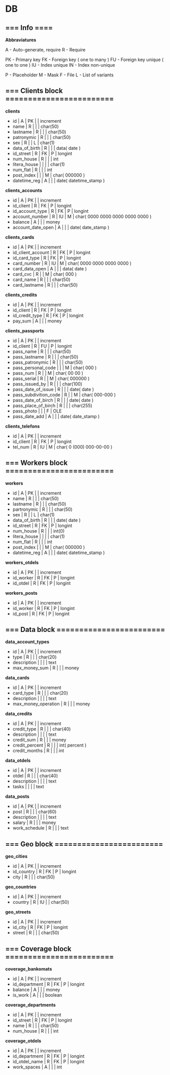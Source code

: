 # DB


## === Info ====

**Abbraviatures**

A - Auto-generate, require
R - Require

PK - Primary key
FK - Foreign key ( one to many )
FU - Foreign key unique ( one to one )
IU - Index unique
IN - Index non-unique

P - Placeholder
M - Mask
F - File
L - List of variants


## === Clients block ========================

**clients**

- id            | A | PK |   | increment
- name          | R |    |   | char(50)
- lastname      | R |    |   | char(50)
- patronymic    | R |    |   | char(50)
- sex           | R |    | L | char(1)
- data_of_birth | R |    |   | data( date )
- id_street     | R | FK | P | longint
- num_house     | R |    |   | int
- litera_house  |   |    |   | char(1)
- num_flat      | R |    |   | int
- post_index    |   |    | M | char( 000000 )
- datetime_reg  | A |    |   | date( datetime_stamp )

**clients_accounts**

- id                | A | PK |   | increment
- id_client         | R | FK | P | longint
- id_account_type   | R | FK | P | longint
- account_number    | R | IU | M | char( 0000 0000 0000 0000 0000 )
- balance           | A |    |   | money
- account_date_open | A |    |   | date( date_stamp )

**clients_cards**

- id                | A | PK |   | increment
- id_client_account | R | FK | P | longint
- id_card_type      | R | FK | P | longint
- card_number       | R | IU | M | char( 0000 0000 0000 0000 )
- card_data_open    | A |    |   | data( date )
- card_cvc          | R |    | M | char( 000 )
- card_name         | R |    |   | char(50)
- card_lastname     | R |    |   | char(50)

**clients_credits**

- id             | A | PK |   | increment
- id_client      | R | FK | P | longint
- id_credit_type | R | FK | P | longint
- pay_sum        | A |    |   | money

**clients_passports**

- id                    | A | PK |   | increment
- id_client             | R | FU | P | longint
- pass_name             | R |    |   | char(50)
- pass_lastname         | R |    |   | char(50)
- pass_patronymic       | R |    |   | char(50)
- pass_personal_code    |   |    | M | char( 000 )
- pass_num              | R |    | M | char( 00 00 )
- pass_serial           | R |    | M | char( 000000 )
- pass_issued_by        | R |    |   | char(100)
- pass_date_of_issue    | R |    |   | date( date )
- pass_subdivition_code | R |    | M | char( 000-000 )
- pass_date_of_birch    | R |    |   | date( date )
- pass_place_of_birch   | R |    |   | char(255)
- pass_photo            |   |    | F | OLE
- pass_date_add         | A |    |   | date( date_stamp )

**clients_telefons**

- id        | A | PK |   | increment
- id_client | R | FK | P | longint
- tel_num   | R | IU | M | char( 0 (000) 000-00-00 )


## === Workers block ========================

**workers**

- id            | A | PK |   | increment
- name          | R |    |   | char(50)
- lastname      | R |    |   | char(50)
- partronymic   | R |    |   | char(50)
- sex           | R |    | L | char(1)
- data_of_birth | R |    |   | date( date )
- id_street     | R | FK | P | longint
- num_house     | R |    |   | int(0)
- litera_house  |   |    |   | char(1)
- num_flat      | R |    |   | int
- post_index    |   |    | M | char( 000000 )
- datetime_reg  | A |    |   | date( datetime_stamp )

**workers_otdels**

- id        | A | PK |   | increment
- id_worker | R | FK | P | longint
- id_otdel  | R | FK | P | longint

**workers_posts**

- id        | A | PK |   | increment
- id_worker | R | FK | P | longint
- id_post   | R | FK | P | longint


## === Data block ========================

**data_account_types**

- id            | A | PK |   | increment
- type          | R |    |   | char(20)
- description   |   |    |   | text
- max_money_sum | R |    |   | money

**data_cards**

- id                  | A | PK |   | increment
- card_type           | R |    |   | char(20)
- description         |   |    |   | text
- max_money_operation | R |    |   | money

**data_credits**

- id             | A | PK |   | increment
- credit_type    | R |    |   | char(40)
- description    |   |    |   | text
- credit_sum     | R |    |   | money
- credit_percent | R |    |   | int( percent )
- credit_months  | R |    |   | int

**data_otdels**

- id          | A | PK |   | increment
- otdel       | R |    |   | char(40)
- description |   |    |   | text
- tasks       |   |    |   | text

**data_posts**

- id            | A | PK |   | increment
- post          | R |    |   | char(60)
- description   |   |    |   | text
- salary        | R |    |   | money
- work_schedule | R |    |   | text


## === Geo block ========================

**geo_cities**

- id         | A | PK |   | increment
- id_country | R | FK | P | longint
- city       | R |    |   | char(50)

**geo_countries**

- id      | A | PK |   | increment
- country | R | IU |   | char(50)

**geo_streets**

- id      | A | PK |   | increment
- id_city | R | FK | P | longint
- street  | R |    |   | char(50)


## === Сoverage block ========================

**coverage_bankomats**

- id            | A | PK |   | increment
- id_department | R | FK | P | longint
- balance       | A |    |   | money
- is_work       | A |    |   | boolean

**coverage_departments**

- id        | A | PK |   | increment
- id_street | R | FK | P | longint
- name      | R |    |   | char(50)
- num_house | R |    |   | int

**coverage_otdels**

- id            | A | PK |   | increment
- id_department | R | FK | P | longint
- id_otdel_name | R | FK | P | longint
- work_spaces   | A |    |   | int
